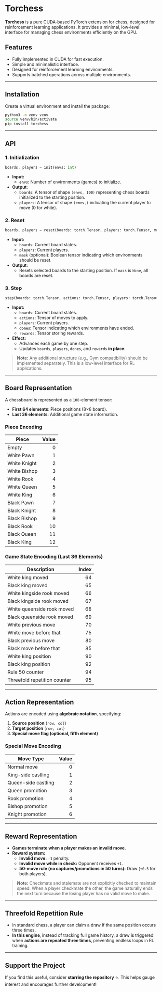 
# Torchess  

**Torchess** is a pure CUDA-based PyTorch extension for chess, designed for reinforcement learning applications. It provides a minimal, low-level interface for managing chess environments efficiently on the GPU.  

## Features  
- Fully implemented in CUDA for fast execution.  
- Simple and minimalistic interface.  
- Designed for reinforcement learning environments.  
- Supports batched operations across multiple environments.  

---

## Installation  

Create a virtual environment and install the package:  
```bash
python3 -m venv venv
source venv/bin/activate
pip install torchess
```

---

## API  

### 1. **Initialization**  
```python
boards, players = init(envs: int)
```
- **Input:**  
  - `envs`: Number of environments (games) to initialize.  
- **Output:**  
  - `boards`: A tensor of shape `(envs, 100)` representing chess boards initialized to the starting position.  
  - `players`: A tensor of shape `(envs,)` indicating the current player to move (0 for white).  

### 2. **Reset**  
```python
boards, players = reset(boards: torch.Tensor, players: torch.Tensor, mask: torch.Tensor | None = None)
```
- **Input:**  
  - `boards`: Current board states.  
  - `players`: Current players.  
  - `mask` (optional): Boolean tensor indicating which environments should be reset.  
- **Output:**  
  - Resets selected boards to the starting position. If `mask` is `None`, all boards are reset.  

### 3. **Step**  
```python
step(boards: torch.Tensor, actions: torch.Tensor, players: torch.Tensor, dones: torch.Tensor, rewards: torch.Tensor)
```
- **Input:**  
  - `boards`: Current board states.  
  - `actions`: Tensor of moves to apply.  
  - `players`: Current players.  
  - `dones`: Tensor indicating which environments have ended.  
  - `rewards`: Tensor storing rewards.  
- **Effect:**  
  - Advances each game by one step.  
  - Updates `boards`, `players`, `dones`, and `rewards` **in place**.  

> **Note:** Any additional structure (e.g., Gym compatibility) should be implemented separately. This is a low-level interface for RL applications.  

---

## Board Representation  

A chessboard is represented as a `100`-element tensor:  
- **First 64 elements**: Piece positions (8×8 board).  
- **Last 36 elements**: Additional game state information.  

### **Piece Encoding**  

| Piece            | Value |
|-----------------|------:|
| Empty           | 0     |
| White Pawn      | 1     |
| White Knight    | 2     |
| White Bishop    | 3     |
| White Rook      | 4     |
| White Queen     | 5     |
| White King      | 6     |
| Black Pawn      | 7     |
| Black Knight    | 8     |
| Black Bishop    | 9     |
| Black Rook      | 10    |
| Black Queen     | 11    |
| Black King      | 12    |

### **Game State Encoding (Last 36 Elements)**  

| Description                      | Index |
|----------------------------------|------:|
| White king moved                | 64    |
| Black king moved                | 65    |
| White kingside rook moved        | 66    |
| Black kingside rook moved        | 67    |
| White queenside rook moved       | 68    |
| Black queenside rook moved       | 69    |
| White previous move              | 70    |
| White move before that           | 75    |
| Black previous move              | 80    |
| Black move before that           | 85    |
| White king position              | 90    |
| Black king position              | 92    |
| Rule 50 counter                  | 94    |
| Threefold repetition counter     | 95    |

---

## Action Representation  

Actions are encoded using **algebraic notation**, specifying:  
1. **Source position** (`row, col`)  
2. **Target position** (`row, col`)  
3. **Special move flag (optional, fifth element)**  

### **Special Move Encoding**  

| Move Type         | Value |
|------------------|------:|
| Normal move     | 0     |
| King-side castling | 1     |
| Queen-side castling | 2     |
| Queen promotion | 3     |
| Rook promotion  | 4     |
| Bishop promotion | 5     |
| Knight promotion | 6     |

---

## Reward Representation  

- **Games terminate when a player makes an invalid move.**  
- **Reward system:**  
  - **Invalid move:** `-1` penalty.  
  - **Invalid move while in check:** Opponent receives `+1`.  
  - **50-move rule (no captures/promotions in 50 turns):** Draw (`+0.5` for both players).  

> **Note:** Checkmate and stalemate are not explicitly checked to maintain speed. When a player checkmate the other, the game naturally ends the next turn because the losing player has no valid move to make.

---

## Threefold Repetition Rule  

- In standard chess, a player can claim a draw if the same position occurs three times.  
- **In this engine**, instead of tracking full game history, a draw is triggered when **actions are repeated three times**, preventing endless loops in RL training.  

---

## Support the Project  

If you find this useful, consider **starring the repository** ⭐. This helps gauge interest and encourages further development!  

